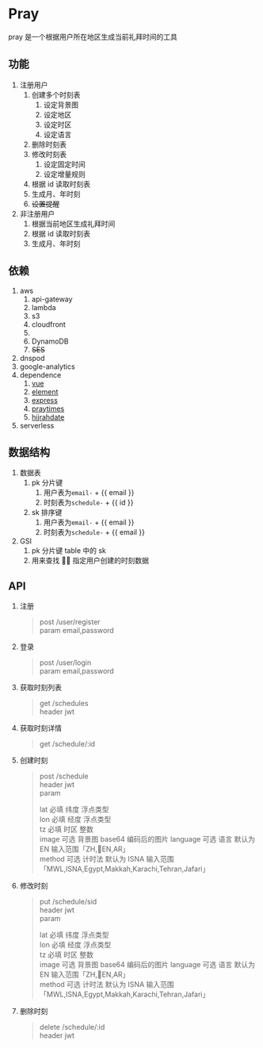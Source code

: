 # Pray

pray 是一个根据用户所在地区生成当前礼拜时间的工具

## 功能

1. 注册用户
   1. 创建多个时刻表
      1. 设定背景图
      2. 设定地区
      3. 设定时区
      4. 设定语言
   2. 删除时刻表
   3. 修改时刻表
      1. 设定固定时间
      2. 设定增量规则
   4. 根据 id 读取时刻表
   5. 生成月、年时刻
   6. ~~设置提醒~~
2. 非注册用户
   1. 根据当前地区生成礼拜时间
   2. 根据 id 读取时刻表
   3. 生成月、年时刻

## 依赖

1. aws
   1. api-gateway
   2. lambda
   3. s3
   4. cloudfront
   5. ​
   6. DynamoDB
   7. ~~SES~~
2. dnspod
3. google-analytics
4. dependence
   1. [vue](https://github.com/vuejs/vue)
   2. [element](https://github.com/ElemeFE/element)
   3. [express](https://github.com/expressjs/express)
   4. [praytimes](http://praytimes.org/manual)
   5. [hijrahdate](https://github.com/msarhan/hijrah-date#readme)
5. serverless

## 数据结构

1. 数据表
   1. pk 分片键
      1. 用户表为`email-` + {{ email }}
      2. 时刻表为`schedule-` + {{ id }}
   2. sk 排序键
      1. 用户表为`email-` + {{ email }}
      2. 时刻表为`schedule-` + {{ email }}
2. GSI
   1. pk 分片键 table 中的 sk
   2. 用来查找  指定用户创建的时刻数据

## API

1. 注册
   > post /user/register  
   > param email,password
2. 登录
   > post /user/login  
   > param email,password
3. 获取时刻列表
   > get /schedules  
   > header jwt
4. 获取时刻详情
   > get /schedule/:id
5. 创建时刻

   > post /schedule  
   > header jwt  
   > param
   >
   > lat 必填 纬度 浮点类型  
   > lon 必填 经度 浮点类型  
   > tz 必填 时区 整数  
   > image 可选 背景图 base64 编码后的图片
   > language 可选 语言 默认为 EN 输入范围「ZH,EN,AR」  
   > method 可选 计时法 默认为 ISNA 输入范围「MWL,ISNA,Egypt,Makkah,Karachi,Tehran,Jafari」

6. 修改时刻
   > put /schedule/sid  
   > header jwt  
   > param
   >
   > lat 必填 纬度 浮点类型  
   > lon 必填 经度 浮点类型  
   > tz 必填 时区 整数  
   > image 可选 背景图 base64 编码后的图片
   > language 可选 语言 默认为 EN 输入范围「ZH,EN,AR」  
   > method 可选 计时法 默认为 ISNA 输入范围「MWL,ISNA,Egypt,Makkah,Karachi,Tehran,Jafari」
7. 删除时刻
   > delete /schedule/:id  
   > header jwt
